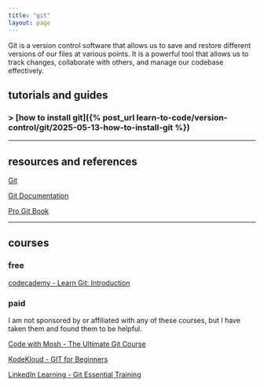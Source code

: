 ```yaml
---
title: "git"
layout: page
---
```


Git is a version control software that allows us to save and restore different versions of our files at various points. It is a powerful tool that allows us to track changes, collaborate with others, and manage our codebase effectively.

## tutorials and guides

### > [how to install git]({% post_url learn-to-code/version-control/git/2025-05-13-how-to-install-git %})

----

## resources and references

[Git](https://git-scm.com/)

[Git Documentation](https://git-scm.com/doc)

[Pro Git Book](https://git-scm.com/book/en/v2)

----

## courses

### free

[codecademy - Learn Git: Introduction](https://www.codecademy.com/learn/learn-git-introduction)

### paid

I am not sponsored by or affiliated with any of these courses, but I have taken them and found them to be helpful.

[Code with Mosh - The Ultimate Git Course](https://codewithmosh.com/p/the-ultimate-git-course)

[KodeKloud - GIT for Beginners](https://learn.kodekloud.com/courses/git-for-beginners)

[LinkedIn Learning - Git Essential Training](https://www.linkedin.com/learning/git-essential-training-25677984)
